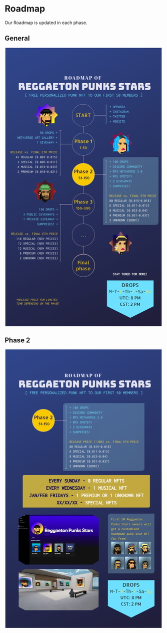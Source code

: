# Roadmap

Our Roadmap is updated in each phase.

## General

<p float="left" align="center">
<img src="assets/rm1.jpg"
     width="500">
 </p>


## Phase 2 

<p float="left" align="center">
<img src="assets/rm3.jpg"
     width="500">
 </p>
